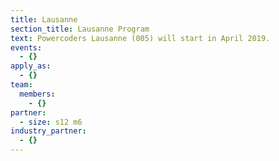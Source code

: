```yaml
---
title: Lausanne
section_title: Lausanne Program
text: Powercoders Lausanne (005) will start in April 2019.
events:
  - {}
apply_as:
  - {}
team:
  members:
    - {}
partner:
  - size: s12 m6
industry_partner:
  - {}
---
```


